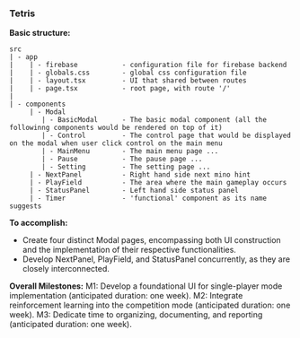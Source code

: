 ### Tetris

**Basic structure:**
```
src
| - app
|    | - firebase           - configuration file for firebase backend
|    | - globals.css        - global css configuration file
|    | - layout.tsx         - UI that shared between routes
|    | - page.tsx           - root page, with route '/'
|
| - components
     | - Modal
        | - BasicModal      - The basic modal component (all the followinng components would be rendered on top of it)
        | - Control         - The control page that would be displayed on the modal when user click control on the main menu
        | - MainMenu        - The main menu page ...
        | - Pause           - The pause page ...
        | - Setting         - The setting page ...
     | - NextPanel          - Right hand side next mino hint
     | - PlayField          - The area where the main gameplay occurs
     | - StatusPanel        - Left hand side status panel
     | - Timer              - 'functional' component as its name suggests 
```

**To accomplish:**
- Create four distinct Modal pages, encompassing both UI construction and the implementation of their respective functionalities.
- Develop NextPanel, PlayField, and StatusPanel concurrently, as they are closely interconnected.

**Overall Milestones:**
M1: Develop a foundational UI for single-player mode implementation     (anticipated duration: one week).
M2: Integrate reinforcement learning into the competition mode          (anticipated duration: one week).
M3: Dedicate time to organizing, documenting, and reporting             (anticipated duration: one week).
